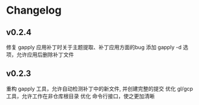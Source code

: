 # Changelog

## v0.2.4

修复 gapply 应用补丁时关于主题提取、补丁应用方面的bug
添加 gapply -d 选项，允许应用后删除补丁文件

## v0.2.3

重构 gapply 工具，允许自动检测补丁中的新文件, 并创建完整的提交
优化 gl/gcp 工具，允许工作在非仓库根目录
优化 命令行接口，使之更加清晰
